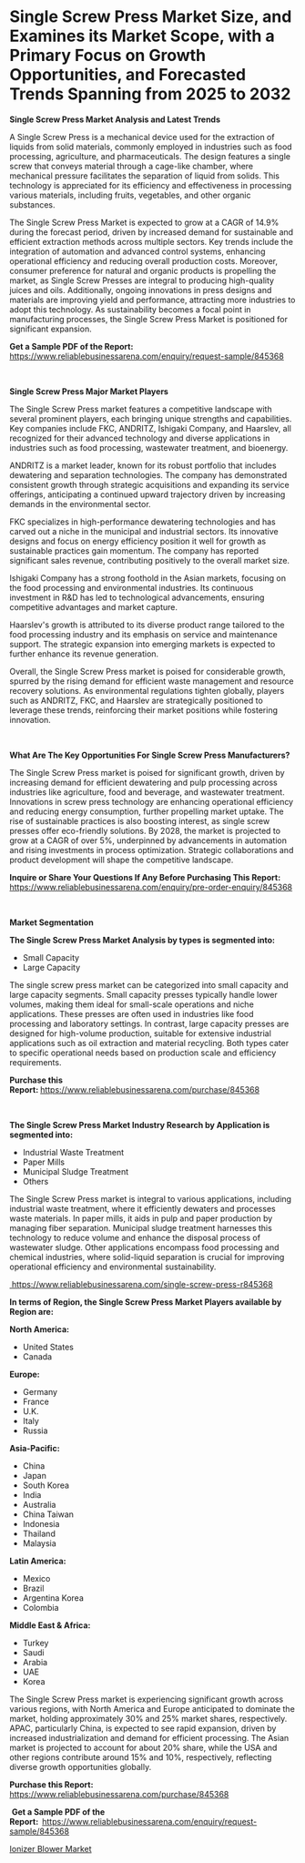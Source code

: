 <p><h1>Single Screw Press Market Size, and Examines its Market Scope, with a Primary Focus on Growth Opportunities, and Forecasted Trends Spanning from 2025 to 2032</h1></p><p><strong>Single Screw Press Market Analysis and Latest Trends</strong></p>
<p><p>A Single Screw Press is a mechanical device used for the extraction of liquids from solid materials, commonly employed in industries such as food processing, agriculture, and pharmaceuticals. The design features a single screw that conveys material through a cage-like chamber, where mechanical pressure facilitates the separation of liquid from solids. This technology is appreciated for its efficiency and effectiveness in processing various materials, including fruits, vegetables, and other organic substances.</p><p>The Single Screw Press Market is expected to grow at a CAGR of 14.9% during the forecast period, driven by increased demand for sustainable and efficient extraction methods across multiple sectors. Key trends include the integration of automation and advanced control systems, enhancing operational efficiency and reducing overall production costs. Moreover, consumer preference for natural and organic products is propelling the market, as Single Screw Presses are integral to producing high-quality juices and oils. Additionally, ongoing innovations in press designs and materials are improving yield and performance, attracting more industries to adopt this technology. As sustainability becomes a focal point in manufacturing processes, the Single Screw Press Market is positioned for significant expansion.</p></p>
<p><strong>Get a Sample PDF of the Report:&nbsp;</strong> <a href="https://www.reliablebusinessarena.com/enquiry/request-sample/845368?utm_campaign=2112&utm_medium=2&utm_source=Github&utm_content=ia&utm_term=17022025&utm_id=single-screw-press">https://www.reliablebusinessarena.com/enquiry/request-sample/845368</a></p>
<p>&nbsp;</p>
<p><strong>Single Screw Press Major Market Players</strong></p>
<p><p>The Single Screw Press market features a competitive landscape with several prominent players, each bringing unique strengths and capabilities. Key companies include FKC, ANDRITZ, Ishigaki Company, and Haarslev, all recognized for their advanced technology and diverse applications in industries such as food processing, wastewater treatment, and bioenergy.</p><p>ANDRITZ is a market leader, known for its robust portfolio that includes dewatering and separation technologies. The company has demonstrated consistent growth through strategic acquisitions and expanding its service offerings, anticipating a continued upward trajectory driven by increasing demands in the environmental sector.</p><p>FKC specializes in high-performance dewatering technologies and has carved out a niche in the municipal and industrial sectors. Its innovative designs and focus on energy efficiency position it well for growth as sustainable practices gain momentum. The company has reported significant sales revenue, contributing positively to the overall market size.</p><p>Ishigaki Company has a strong foothold in the Asian markets, focusing on the food processing and environmental industries. Its continuous investment in R&D has led to technological advancements, ensuring competitive advantages and market capture.</p><p>Haarslev's growth is attributed to its diverse product range tailored to the food processing industry and its emphasis on service and maintenance support. The strategic expansion into emerging markets is expected to further enhance its revenue generation.</p><p>Overall, the Single Screw Press market is poised for considerable growth, spurred by the rising demand for efficient waste management and resource recovery solutions. As environmental regulations tighten globally, players such as ANDRITZ, FKC, and Haarslev are strategically positioned to leverage these trends, reinforcing their market positions while fostering innovation.</p></p>
<p>&nbsp;</p>
<p><strong>What Are The Key Opportunities For Single Screw Press Manufacturers?</strong></p>
<p><p>The Single Screw Press market is poised for significant growth, driven by increasing demand for efficient dewatering and pulp processing across industries like agriculture, food and beverage, and wastewater treatment. Innovations in screw press technology are enhancing operational efficiency and reducing energy consumption, further propelling market uptake. The rise of sustainable practices is also boosting interest, as single screw presses offer eco-friendly solutions. By 2028, the market is projected to grow at a CAGR of over 5%, underpinned by advancements in automation and rising investments in process optimization. Strategic collaborations and product development will shape the competitive landscape.</p></p>
<p><strong>Inquire or Share Your Questions If Any Before Purchasing This Report:</strong> <a href="https://www.reliablebusinessarena.com/enquiry/pre-order-enquiry/845368?utm_campaign=2112&utm_medium=2&utm_source=Github&utm_content=ia&utm_term=17022025&utm_id=single-screw-press">https://www.reliablebusinessarena.com/enquiry/pre-order-enquiry/845368</a></p>
<p>&nbsp;</p>
<p><strong>Market Segmentation</strong></p>
<p><strong>The Single Screw Press Market Analysis by types is segmented into:</strong></p>
<p><ul><li>Small Capacity</li><li>Large Capacity</li></ul></p>
<p><p>The single screw press market can be categorized into small capacity and large capacity segments. Small capacity presses typically handle lower volumes, making them ideal for small-scale operations and niche applications. These presses are often used in industries like food processing and laboratory settings. In contrast, large capacity presses are designed for high-volume production, suitable for extensive industrial applications such as oil extraction and material recycling. Both types cater to specific operational needs based on production scale and efficiency requirements.</p></p>
<p><strong>Purchase this Report:&nbsp;</strong><a href="https://www.reliablebusinessarena.com/purchase/845368?utm_campaign=2112&utm_medium=2&utm_source=Github&utm_content=ia&utm_term=17022025&utm_id=single-screw-press">https://www.reliablebusinessarena.com/purchase/845368</a></p>
<p>&nbsp;</p>
<p><strong>The Single Screw Press Market Industry Research by Application is segmented into:</strong></p>
<p><ul><li>Industrial Waste Treatment</li><li>Paper Mills</li><li>Municipal Sludge Treatment</li><li>Others</li></ul></p>
<p><p>The Single Screw Press market is integral to various applications, including industrial waste treatment, where it efficiently dewaters and processes waste materials. In paper mills, it aids in pulp and paper production by managing fiber separation. Municipal sludge treatment harnesses this technology to reduce volume and enhance the disposal process of wastewater sludge. Other applications encompass food processing and chemical industries, where solid-liquid separation is crucial for improving operational efficiency and environmental sustainability.</p></p>
<p><a href="https://www.reliablebusinessarena.com/single-screw-press-r845368?utm_campaign=2112&utm_medium=2&utm_source=Github&utm_content=ia&utm_term=17022025&utm_id=single-screw-press">&nbsp;https://www.reliablebusinessarena.com/single-screw-press-r845368</a></p>
<p><strong>In terms of Region, the Single Screw Press Market Players available by Region are:</strong></p>
<p>
    <p> <strong> North America: </strong>
        <ul>
            <li>United States</li>
            <li>Canada</li>
        </ul>
        </p> 
    <p> <strong> Europe: </strong>
        <ul>
            <li>Germany</li>
            <li>France</li>
            <li>U.K.</li>
            <li>Italy</li>
            <li>Russia</li>
        </ul>
        </p> 
    <p> <strong> Asia-Pacific: </strong>
        <ul>
            <li>China</li>
            <li>Japan</li>
            <li>South Korea</li>
            <li>India</li>
            <li>Australia</li>
            <li>China Taiwan</li>
            <li>Indonesia</li>
            <li>Thailand</li>
            <li>Malaysia</li>
        </ul>
        </p> 
    <p> <strong> Latin America: </strong>
        <ul>
            <li>Mexico</li>
            <li>Brazil</li>
            <li>Argentina Korea</li>
            <li>Colombia</li>
        </ul>
        </p> 
    <p> <strong> Middle East & Africa: </strong>
        <ul>
            <li>Turkey</li>
            <li>Saudi</li>
            <li>Arabia</li>
            <li>UAE</li>
            <li>Korea</li>
        </ul>
    </p>
    </p>
<p><p>The Single Screw Press market is experiencing significant growth across various regions, with North America and Europe anticipated to dominate the market, holding approximately 30% and 25% market shares, respectively. APAC, particularly China, is expected to see rapid expansion, driven by increased industrialization and demand for efficient processing. The Asian market is projected to account for about 20% share, while the USA and other regions contribute around 15% and 10%, respectively, reflecting diverse growth opportunities globally.</p></p>
<p><strong>Purchase this Report: </strong><a href="https://www.reliablebusinessarena.com/purchase/845368?utm_campaign=2112&utm_medium=2&utm_source=Github&utm_content=ia&utm_term=17022025&utm_id=single-screw-press">https://www.reliablebusinessarena.com/purchase/845368</a></p>
<p>&nbsp;<strong>Get a Sample PDF of the Report:&nbsp;&nbsp;</strong><a href="https://www.reliablebusinessarena.com/enquiry/request-sample/845368?utm_campaign=2112&utm_medium=2&utm_source=Github&utm_content=ia&utm_term=17022025&utm_id=single-screw-press">https://www.reliablebusinessarena.com/enquiry/request-sample/845368</a></p>
<p><strong></strong></p>
<p><p><a href="https://github.com/AshikRahman991/Market-Research-Report-List-1/blob/main/ionizer-blower-market.md?utm_campaign=2112&utm_medium=2&utm_source=Github&utm_content=ia&utm_term=17022025&utm_id=single-screw-press">Ionizer Blower Market</a></p></p>